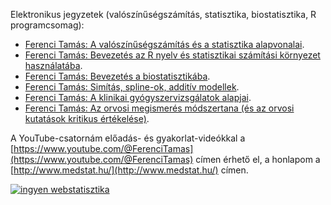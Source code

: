 Elektronikus jegyzetek (valószínűségszámítás, statisztika, biostatisztika, R programcsomag):

- [Ferenci Tamás: A valószínűségszámítás és a statisztika alapvonalai](https://ferenci-tamas.github.io/valoszinusegszamitas-statisztika/).
- [Ferenci Tamás: Bevezetés az R nyelv és statisztikai számítási környezet használatába](https://ferenci-tamas.github.io/r-nyelv/).
- [Ferenci Tamás: Bevezetés a biostatisztikába](https://ferenci-tamas.github.io/biostatisztika/).
- [Ferenci Tamás: Simítás, spline-ok, additív modellek](https://ferenci-tamas.github.io/simitas-spline/).
- [Ferenci Tamás: A klinikai gyógyszervizsgálatok alapjai](https://ferenci-tamas.github.io/klinikai-gyogyszervizsgalat/).
- [Ferenci Tamás: Az orvosi megismerés módszertana (és az orvosi kutatások kritikus értékelése)](https://ferenci-tamas.github.io/orvosi-megismeres-modszertan/).

A YouTube-csatornám előadás- és gyakorlat-videókkal a [https://www.youtube.com/@FerenciTamas](https://www.youtube.com/@FerenciTamas) címen érhető el, a honlapom a [http://www.medstat.hu/](http://www.medstat.hu/) címen.

<!-- Default Statcounter code for Ferenci Tamás
elektronikus jegy https://tamas-ferenci.github.io/ -->
<script type="text/javascript">
var sc_project=12422840; 
var sc_invisible=1; 
var sc_security="d32cce24"; 
</script>
<script type="text/javascript"
src="https://www.statcounter.com/counter/counter.js"
async></script>
<noscript><div class="statcounter"><a title="ingyen
webstatisztika" href="https://www.statcounter.hu/"
target="_blank"><img class="statcounter"
src="https://c.statcounter.com/12422840/0/d32cce24/1/"
alt="ingyen webstatisztika"
referrerPolicy="no-referrer-when-downgrade"></a></div></noscript>
<!-- End of Statcounter Code -->
